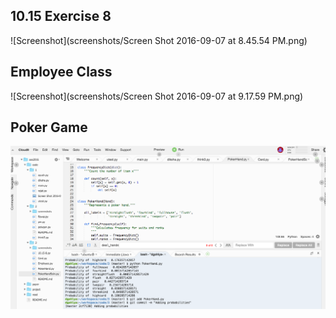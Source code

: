 ## 10.15 Exercise 8

![Screenshot](screenshots/Screen Shot 2016-09-07 at 8.45.54 PM.png)

## Employee Class

![Screenshot](screenshots/Screen Shot 2016-09-07 at 9.17.59 PM.png)

## Poker Game

![Screenshot](screenshots/poker.png)
